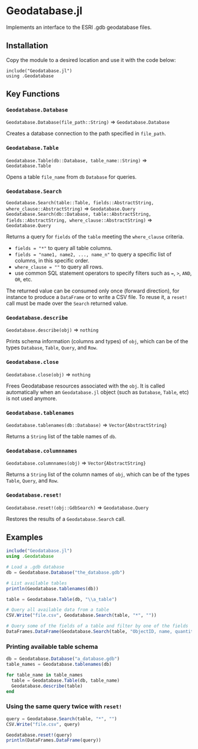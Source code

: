 # Geodatabase.jl

Implements an interface to the ESRI .gdb geodatabase files.


## Installation

Copy the module to a desired location and use it with the code below:

```
include("Geodatabase.jl")
using .Geodatabase
```


## Key Functions


### `Geodatabase.Database`

`Geodatabase.Database(file_path::String)` => `Geodatabase.Database`

Creates a database connection to the path specified in `file_path`.


### `Geodatabase.Table`

`Geodatabase.Table(db::Database, table_name::String)` => `Geodatabase.Table`

Opens a table `file_name` from `db` `Database` for queries.


### `Geodatabase.Search`

`Geodatabase.Search(table::Table, fields::AbstractString, where_clause::AbstractString)` => `Geodatabase.Query`
`Geodatabase.Search(db::Database, table::AbstractString, fields::AbstractString, where_clause::AbstractString)` => `Geodatabase.Query`

Returns a query for `fields` of the `table` meeting the `where_clause`
criteria.

- `fields = "*"` to query all table columns.
- `fields = "name1, name2, ..., name_n"` to query a specific list of columns, in this specific order.
- `where_clause = ""` to query all rows.
- use common SQL statement operators to specify filters such as `=`, `>`, `AND`, `OR`, etc.

The returned value can be consumed only once (forward direction), for instance to produce a `DataFrame` or to write a CSV file. To reuse it, a `reset!` call must be made over the `Search` returned value.


### `Geodatabase.describe`

`Geodatabase.describe(obj)` => `nothing`

Prints schema information (columns and types) of `obj`, which can be of the types `Database`, `Table`, `Query`, and `Row`.


### `Geodatabase.close`

`Geodatabase.close(obj)` => `nothing`

Frees Geodatabase resources associated with the `obj`. It is called automatically when an `Geodatabase.jl` object (such as `Database`, `Table`, etc) is not used anymore.


### `Geodatabase.tablenames`

`Geodatabase.tablenames(db::Database)` => `Vector{AbstractString}`

Returns a `String` list of the table names of `db`.


### `Geodatabase.columnnames`

`Geodatabase.columnnames(obj)` => `Vector{AbstractString}`

Returns a `String` list of the column names of `obj`, which can be of the types `Table`, `Query`, and `Row`.


### `Geodatabase.reset!`

`Geodatabase.reset!(obj::GdbSearch)` => `Geodatabase.Query`


Restores the results of a `Geodatabase.Search` call. 


## Examples

```julia
include("Geodatabase.jl")
using .Geodatabase

# Load a .gdb database
db = Geodatabase.Database("the_database.gdb")

# List available tables
println(Geodatabase.tablenames(db))

table = Geodatabase.Table(db, "\\a_table")

# Query all available data from a table
CSV.Write("file.csv", Geodatabase.Search(table, "*", ""))

# Query some of the fields of a table and filter by one of the fields
DataFrames.DataFrame(Geodatabase.Search(table, "ObjectID, name, quantity", "quantity > 100"))

```


### Printing available table schema

```julia
db = Geodatabase.Database("a_database.gdb")
table_names = Geodatabase.tablenames(db)

for table_name in table_names
  table = Geodatabase.Table(db, table_name)
  Geodatabase.describe(table)
end
```


### Using the same query twice with `reset!`

```julia
query = Geodatabase.Search(table, "*", "")
CSV.Write("file.csv", query)

Geodatabase.reset!(query)
println(DataFrames.DataFrame(query))
```